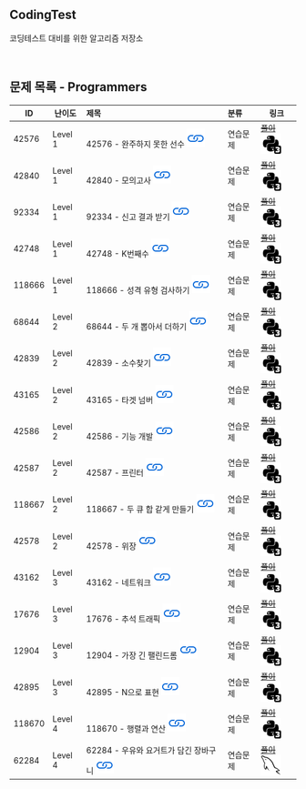 ## CodingTest
코딩테스트 대비를 위한 알고리즘 저장소

<br>

## 문제 목록 - Programmers

| ID     | 난이도  | 제목                                                                                                                        | 분류     | 링크                                                                                                                                                            |
| ------ | ------- | :-------------------------------------------------------------------------------------------------------------------------- | :------- | --------------------------------------------------------------------------------------------------------------------------------------------------------------- |
| 42576  | Level 1 | 42576 - 완주하지 못한 선수 [![문제](/assets/link.svg)](https://programmers.co.kr/learn/courses/30/lessons/42576)            | 연습문제 | [~~풀이~~](/solutions/완주하지%20못한%20선수/README.md) [![python3](/assets/python3.svg)](/solutions/완주하지%20못한%20선수/solution.py)                        |
| 42840  | Level 1 | 42840 - 모의고사 [![문제](/assets/link.svg)](https://programmers.co.kr/learn/courses/30/lessons/42840)                      | 연습문제 | [~~풀이~~](/solutions/모의고사/README.md) [![python3](/assets/python3.svg)](/solutions/모의고사/solution.py)                                                    |  | [![python3](/assets/python3.svg)](solution.py) |
| 92334  | Level 1 | 92334 - 신고 결과 받기 [![문제](/assets/link.svg)](https://programmers.co.kr/learn/courses/30/lessons/92334)                | 연습문제 | [~~풀이~~](/solutions/신고%20결과%20받기/README.md) [![python3](/assets/python3.svg)](/solutions/신고%20결과%20받기/solution.py)                                |  | [![python3](/assets/python3.svg)](solution.py) |
| 42748  | Level 1 | 42748 - K번째수 [![문제](/assets/link.svg)](https://programmers.co.kr/learn/courses/30/lessons/42748)                       | 연습문제 | [~~풀이~~](/solutions/K번째수/README.md) [![python3](/assets/python3.svg)](/solutions/K번째수/solution.py)                                                      |  | [![python3](/assets/python3.svg)](solution.py) |
| 118666 | Level 1 | 118666 - 성격 유형 검사하기 [![문제](/assets/link.svg)](https://school.programmers.co.kr/learn/courses/30/lessons/118666)   | 연습문제 | [~~풀이~~](/solutions/성격%20유형%20검사하기/README.md) [![python3](/assets/python3.svg)](/solutions/성격%20유형%20검사하기/solution.py)                        |  | [![python3](/assets/python3.svg)](solution.py) |
| 68644  | Level 2 | 68644 - 두 개 뽑아서 더하기 [![문제](/assets/link.svg)](https://programmers.co.kr/learn/courses/30/lessons/68644)           | 연습문제 | [~~풀이~~](/solutions/두%20개%20뽑아서%20더하기/README.md) [![python3](/assets/python3.svg)](/solutions/두%20개%20뽑아서%20더하기/solution.py)                  |  | [![python3](/assets/python3.svg)](solution.py) |
| 42839  | Level 2 | 42839 - 소수찾기 [![문제](/assets/link.svg)](https://programmers.co.kr/learn/courses/30/lessons/42839)                      | 연습문제 | [~~풀이~~](/solutions/소수찾기/README.md) [![python3](/assets/python3.svg)](/solutions/소수찾기/solution.py)                                                    |  | [![python3](/assets/python3.svg)](solution.py) |
| 43165  | Level 2 | 43165 - 타겟 넘버 [![문제](/assets/link.svg)](https://programmers.co.kr/learn/courses/30/lessons/43165)                     | 연습문제 | [~~풀이~~](/solutions/타겟%20넘버/README.md) [![mysql](/assets/python3.svg)](/solutions/타겟%20넘버/solution.py)                                                |  | [![python3](/assets/python3.svg)](solution.py) |
| 42586  | Level 2 | 42586 - 기능 개발 [![문제](/assets/link.svg)](https://programmers.co.kr/learn/courses/30/lessons/42586)                     | 연습문제 | [~~풀이~~](/solutions/기능%20개발/README.md) [![python3](/assets/python3.svg)](/solutions/기능%20개발/solution.py)                                              |  | [![python3](/assets/python3.svg)](solution.py) |
| 42587  | Level 2 | 42587 - 프린터 [![문제](/assets/link.svg)](https://programmers.co.kr/learn/courses/30/lessons/42587)                        | 연습문제 | [~~풀이~~](/solutions/프린터/README.md) [![python3](/assets/python3.svg)](/solutions/프린터/solution.py)                                                        |  | [![python3](/assets/python3.svg)](solution.py) |
| 118667 | Level 2 | 118667 - 두 큐 합 같게 만들기 [![문제](/assets/link.svg)](https://school.programmers.co.kr/learn/courses/30/lessons/118667) | 연습문제 | [~~풀이~~](/solutions/두%20큐%20합%20같게%20만들기/README.md) [![python3](/assets/python3.svg)](/solutions/두%20큐%20합%20같게%20만들기/solution.py)            |  | [![python3](/assets/python3.svg)](solution.py) |
| 42578  | Level 2 | 42578 - 위장 [![문제](/assets/link.svg)](https://school.programmers.co.kr/learn/courses/30/lessons/42578)                   | 연습문제 | [~~풀이~~](/solutions/위장/README.md) [![python3](/assets/python3.svg)](/solutions/위장/solution.py)                                                            |  | [![python3](/assets/python3.svg)](solution.py) |
| 43162  | Level 3 | 43162 - 네트워크 [![문제](/assets/link.svg)](https://programmers.co.kr/learn/courses/30/lessons/43162)                      | 연습문제 | [~~풀이~~](/solutions/네트워크/README.md) [![python3](/assets/python3.svg)](/solutions/네트워크/solution.py)                                                    |  | [![python3](/assets/python3.svg)](solution.py) |
| 17676  | Level 3 | 17676 - 추석 트래픽 [![문제](/assets/link.svg)](https://school.programmers.co.kr/learn/courses/30/lessons/17676)            | 연습문제 | [~~풀이~~](/solutions/추석%20트래픽/README.md) [![python3](/assets/python3.svg)](/solutions/추석%20트래픽/solution.py)                                          |  | [![python3](/assets/python3.svg)](solution.py) |
| 12904  | Level 3 | 12904 - 가장 긴 팰린드롬 [![문제](/assets/link.svg)](https://school.programmers.co.kr/learn/courses/30/lessons/12904)       | 연습문제 | [~~풀이~~](/solutions/가장%20긴%20팰린드롬/README.md) [![python3](/assets/python3.svg)](/solutions/가장%20긴%20팰린드롬/solution.py)                            |  | [![python3](/assets/python3.svg)](solution.py) |
| 42895  | Level 3 | 42895 - N으로 표현 [![문제](/assets/link.svg)](https://school.programmers.co.kr/learn/courses/30/lessons/42895)             | 연습문제 | [~~풀이~~](/solutions/N으로%20표현/README.md) [![python3](/assets/python3.svg)](/solutions/N으로%20표현/solution.py)                                            |  | [![python3](/assets/python3.svg)](solution.py) |
| 118670 | Level 4 | 118670 - 행렬과 연산 [![문제](/assets/link.svg)](https://school.programmers.co.kr/learn/courses/30/lessons/118670)          | 연습문제 | [~~풀이~~](/solutions/행렬과%20연산/README.md) [![python3](/assets/python3.svg)](/solutions/행렬과%20연산/solution.py)                                          |  | [![python3](/assets/python3.svg)](solution.py) |
| 62284  | Level 4 | 62284 - 우유와 요거트가 담긴 장바구니 [![문제](/assets/link.svg)](https://programmers.co.kr/learn/courses/30/lessons/62284) | 연습문제 | [~~풀이~~](/solutions/우유와%20요거트가%20담긴%20장바구니/README.md) [![mysql](/assets/mysql.svg)](/solutions/우유와%20요거트가%20담긴%20장바구니/solution.sql) |  | [![mysql](/assets/mysql.svg)](solution.sql)    |
